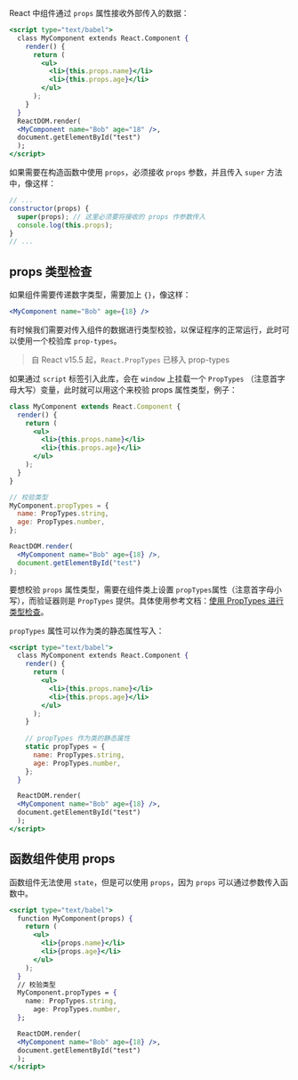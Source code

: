 React 中组件通过 `props` 属性接收外部传入的数据：

```jsx
<script type="text/babel">
  class MyComponent extends React.Component {
    render() {
      return (
        <ul>
          <li>{this.props.name}</li>
          <li>{this.props.age}</li>
        </ul>
      );
    }
  }
  ReactDOM.render(
  <MyComponent name="Bob" age="18" />,
  document.getElementById("test")
  );
</script>
```

如果需要在构造函数中使用 `props`，必须接收  `props` 参数，并且传入 `super` 方法中，像这样：

```jsx
// ...
constructor(props) {
  super(props); // 这里必须要将接收的 props 作参数传入
  console.log(this.props);
}
// ...
```



## props 类型检查

如果组件需要传递数字类型，需要加上 `{}`，像这样：

```jsx
<MyComponent name="Bob" age={18} />
```

有时候我们需要对传入组件的数据进行类型校验，以保证程序的正常运行，此时可以使用一个校验库 `prop-types`。

> 自 React v15.5 起，`React.PropTypes` 已移入 prop-types

如果通过 `script` 标签引入此库，会在 `window` 上挂载一个 `PropTypes` （注意首字母大写）变量，此时就可以用这个来校验 props 属性类型，例子：

```jsx
class MyComponent extends React.Component {
  render() {
    return (
      <ul>
        <li>{this.props.name}</li>
        <li>{this.props.age}</li>
      </ul>
    );
  }
}

// 校验类型
MyComponent.propTypes = {
  name: PropTypes.string,
  age: PropTypes.number,
};

ReactDOM.render(
  <MyComponent name="Bob" age={18} />,
  document.getElementById("test")
);
```

要想校验 `props` 属性类型，需要在组件类上设置 `propTypes`属性（注意首字母小写），而验证器则是 `PropTypes` 提供。具体使用参考文档：[使用 PropTypes 进行类型检查](https://react.docschina.org/docs/typechecking-with-proptypes.html)。

`propTypes` 属性可以作为类的静态属性写入：

```jsx
<script type="text/babel">
  class MyComponent extends React.Component {
    render() {
      return (
        <ul>
          <li>{this.props.name}</li>
          <li>{this.props.age}</li>
        </ul>
      );
    }
		
    // propTypes 作为类的静态属性
    static propTypes = {
      name: PropTypes.string,
      age: PropTypes.number,
    };
  }

  ReactDOM.render(
  <MyComponent name="Bob" age={18} />,
  document.getElementById("test") 
  );
</script>
```



## 函数组件使用 props

函数组件无法使用 `state`，但是可以使用 `props`，因为 `props` 可以通过参数传入函数中。

```jsx
<script type="text/babel">
  function MyComponent(props) {
    return (
      <ul>
        <li>{props.name}</li>
        <li>{props.age}</li>
      </ul>
    );
  }
  // 校验类型
  MyComponent.propTypes = {
    name: PropTypes.string,
      age: PropTypes.number,
  };

  ReactDOM.render(
  <MyComponent name="Bob" age={18} />,
  document.getElementById("test")
  );
</script>
```

 